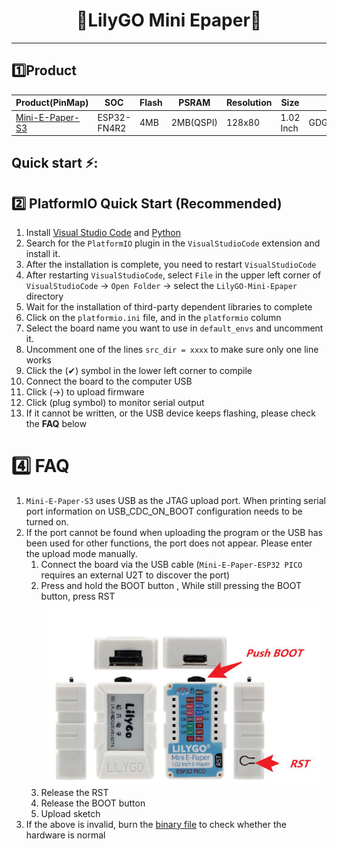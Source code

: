 
<h1 align = "center">🌟LilyGO Mini Epaper🌟</h1>


--------------------------------------
## 1️⃣Product

| Product(PinMap)              | SOC         | Flash | PSRAM     | Resolution | Size      | Driver       |
| ---------------------------- | ----------- | ----- | --------- | ---------- | --------- | ------------ |
| [Mini-E-Paper-S3][1]         | ESP32-FN4R2 | 4MB   | 2MB(QSPI) | 128x80     | 1.02 Inch | GDGDEW0102T4 |

[1]: https://www.lilygo.cc

<h2 align = "left">Quick start ⚡:</h2>

## 2️⃣ PlatformIO Quick Start (Recommended)

1. Install [Visual Studio Code](https://code.visualstudio.com/) and [Python](https://www.python.org/)
2. Search for the `PlatformIO` plugin in the `VisualStudioCode` extension and install it.
3. After the installation is complete, you need to restart `VisualStudioCode`
4. After restarting `VisualStudioCode`, select `File` in the upper left corner of `VisualStudioCode` -> `Open Folder` -> select the `LilyGO-Mini-Epaper` directory
5. Wait for the installation of third-party dependent libraries to complete
6. Click on the `platformio.ini` file, and in the `platformio` column
7. Select the board name you want to use in `default_envs` and uncomment it.
8. Uncomment one of the lines `src_dir = xxxx` to make sure only one line works
9. Click the (✔) symbol in the lower left corner to compile
10. Connect the board to the computer USB
11. Click (→) to upload firmware
12. Click (plug symbol) to monitor serial output
13. If it cannot be written, or the USB device keeps flashing, please check the **FAQ** below


# :four: FAQ

1. `Mini-E-Paper-S3` uses USB as the JTAG upload port. When printing serial port information on USB_CDC_ON_BOOT configuration needs to be turned on.
2. If the port cannot be found when uploading the program or the USB has been used for other functions, the port does not appear.
Please enter the upload mode manually.
   1. Connect the board via the USB cable (`Mini-E-Paper-ESP32 PICO`  requires an external U2T to discover the port)
   2. Press and hold the BOOT button , While still pressing the BOOT button, press RST
      ![BOOT](./images/download.jpg)
   3. Release the RST
   4. Release the BOOT button
   5. Upload sketch
3. If the above is invalid, burn the [binary file](./firmware/README.MD)  to check whether the hardware is normal


